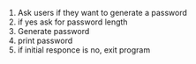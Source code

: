1) Ask users if they want to generate a password
2) if yes ask for password length
3) Generate password
4) print password
5) if initial responce is no, exit program
